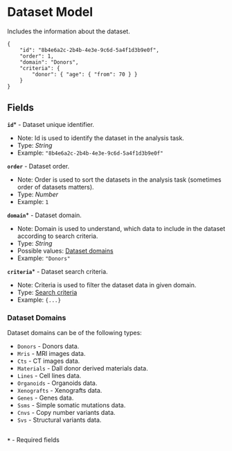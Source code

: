 # Dataset Model
Includes the information about the dataset.

```jsonc
{
    "id": "8b4e6a2c-2b4b-4e3e-9c6d-5a4f1d3b9e0f",
    "order": 1,
    "domain": "Donors",
    "criteria": {
        "donor": { "age": { "from": 70 } }
    }
}
```

## Fields
**`id`*** - Dataset unique identifier.
- Note: Id is used to identify the dataset in the analysis task.
- Type: _String_
- Example: `"8b4e6a2c-2b4b-4e3e-9c6d-5a4f1d3b9e0f"`

**`order`** - Dataset order.
- Note: Order is used to sort the datasets in the analysis task (sometimes order of datasets matters).
- Type: _Number_
- Example: `1`

**`domain`*** - Dataset domain.
- Note: Domain is used to understand, which data to include in the dataset according to search criteria.
- Type: _String_
- Possible values: [Dataset domains](#dataset-domains)
- Example: `"Donors"`

**`criteria`*** - Dataset search criteria.
- Note: Criteria is used to filter the dataset data in given domain.
- Type: [Search criteria](https://github.com/dkfz-unite/unite-indices/blob/main/Docs/search-criteria.md)
- Example: `{...}`

### Dataset Domains
Dataset domains can be of the following types:
- `Donors` - Donors data.
- `Mris` - MRI images data.
- `Cts` - CT images data.
- `Materials` - Dall donor derived materials data.
- `Lines` - Cell lines data.
- `Organoids` - Organoids data.
- `Xenografts` - Xenografts data.
- `Genes` - Genes data.
- `Ssms` - Simple somatic mutations data.
- `Cnvs` - Copy number variants data.
- `Svs` - Structural variants data.


##
**`*`** - Required fields
